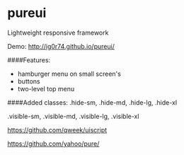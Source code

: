 pureui
======

Lightweight responsive framework

Demo: http://ig0r74.github.io/pureui/

####Features:
* hamburger menu on small screen's
* buttons
* two-level top menu
 
####Added classes:
.hide-sm, .hide-md, .hide-lg, .hide-xl

.visible-sm, .visible-md, .visible-lg, .visible-xl

https://github.com/qweek/uiscript

https://github.com/yahoo/pure/
